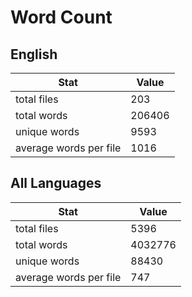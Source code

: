 # Word Count

## English

Stat | Value
---- | -----
total files | 203
total words | 206406
unique words | 9593
average words per file | 1016

## All Languages

Stat | Value
---- | -----
total files | 5396
total words | 4032776
unique words | 88430
average words per file | 747
